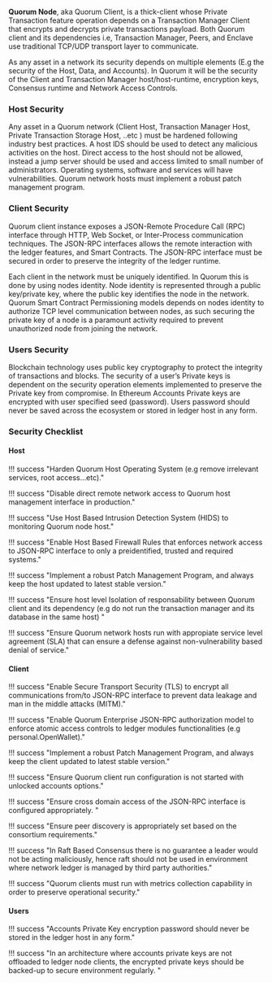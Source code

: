 **Quorum Node**, aka Quorum Client, is a thick-client whose Private Transaction feature operation depends on a Transaction Manager Client that encrypts and decrypts 
private transactions payload. Both Quorum client and its dependencies i.e, Transaction Manager, Peers, and Enclave use traditional TCP/UDP transport layer to communicate.  

As any asset in a network its security depends on multiple elements  (E.g the security of the Host, Data, and Accounts). In Quorum it will be the security of 
the Client and Transaction Manager host/host-runtime, encryption keys, Consensus runtime and Network Access Controls.

### Host Security
Any asset in a Quorum network (Client Host, Transaction Manager Host, Private Transaction Storage Host, ..etc ) must be hardened following industry best practices. A host IDS should be used to detect any malicious activities on the host. Direct access to the host should not be allowed, instead a jump server should be used and access limited to small number of administrators. 
Operating systems, software and services will have vulnerabilities. Quorum network hosts must implement a robust patch management program.  

### Client Security 
Quorum client instance exposes a JSON-Remote Procedure Call (RPC) interface through HTTP, Web Socket, or Inter-Process communication techniques. The JSON-RPC interfaces
allows the remote interaction with the ledger features, and Smart Contracts. The JSON-RPC interface must be secured in order to preserve the integrity of the ledger runtime.

Each client in the network must be uniquely identified. In Quorum this is done by using nodes identity. Node identity is represented through a public key/private key, where
the public key identifies the node in the network. Quorum Smart Contract Permissioning models depends on nodes identity to authorize TCP level communication between nodes, as such securing 
the private key of a node is a paramount activity required to prevent unauthorized node from joining the network.

 
### Users Security
Blockchain technology uses public key cryptography to protect the integrity of transactions and blocks. The security of a user’s Private keys is dependent on the security operation elements implemented to 
preserve the Private key from compromise. In Ethereum Accounts Private keys are encrypted with user specified seed (password). Users password should never be saved across the ecosystem or stored in ledger host in any form.
 
### Security Checklist

#### Host

!!! success "Harden Quorum Host Operating System (e.g remove irrelevant services, root access...etc)."

!!! success "Disable direct remote network access to Quorum host management interface in production."

!!! success "Use Host Based Intrusion Detection System (HIDS) to monitoring Quorum node host."

!!! success "Enable Host Based Firewall Rules that enforces network access to JSON-RPC interface to only a preidentified, trusted and required systems."

!!! success "Implement a robust Patch Management Program, and always keep the host updated to latest stable version."

!!! success "Ensure host level Isolation of responsability between Quorum client and its dependency (e.g do not run the transaction manager and its database in the same host) "

!!! success "Ensure Quorum network hosts run with appropiate service level agreement (SLA) that can ensure a defense against non-vulnerability based denial of service."

#### Client

!!! success "Enable Secure Transport Security (TLS) to encrypt all communications from/to JSON-RPC interface to prevent data leakage and man in the middle attacks (MITM)."

!!! success "Enable Quorum Enterprise JSON-RPC authorization model to enforce atomic access controls to ledger modules functionalities (e.g personal.OpenWallet)."

!!! success "Implement a robust Patch Management Program, and always keep the client updated to latest stable version."

!!! success "Ensure Quorum client run configuration is not started with unlocked accounts options."

!!! success "Ensure cross domain access of the JSON-RPC interface is configured appropriately.  "

!!! success "Ensure peer discovery is appropriately set based on the consortium requirements."

!!! success "In Raft Based Consensus there is no guarantee a leader would not be acting maliciously, hence raft should not be used in environment where network ledger is managed by third party authorities."

!!! success "Quorum clients must run with metrics collection capability in order to preserve operational security."

#### Users

!!! success "Accounts Private Key encryption password should never be stored in the ledger host in any form."

!!! success "In an architecture where accounts private keys are not offloaded to ledger node clients, the encrypted private keys should be backed-up to secure environment regularly. "
